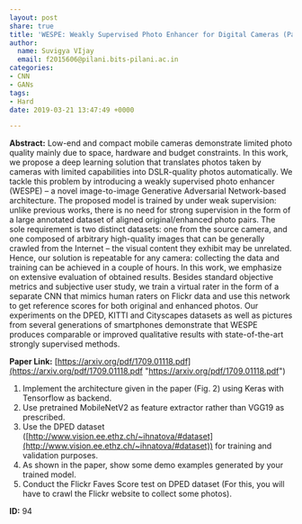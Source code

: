 ```yaml
---
layout: post
share: true
title: 'WESPE: Weakly Supervised Photo Enhancer for Digital Cameras (Paper ID: 94)'
author:
  name: Suvigya VIjay
  email: f2015606@pilani.bits-pilani.ac.in
categories:
- CNN
- GANs
tags:
- Hard
date: 2019-03-21 13:47:49 +0000

---
```

**Abstract:** Low-end and compact mobile cameras demonstrate limited photo quality mainly due to space, hardware and budget constraints. In this work, we propose a deep learning solution that translates photos taken by cameras with limited capabilities into DSLR-quality photos automatically. We tackle this problem by introducing a weakly supervised photo enhancer (WESPE) – a novel image-to-image Generative Adversarial Network-based architecture. The proposed model is trained by under weak supervision: unlike previous works, there is no need for strong supervision in the form of a large annotated dataset of aligned original/enhanced photo pairs. The sole requirement is two distinct datasets: one from the source camera, and one composed of arbitrary high-quality images that can be generally crawled from the Internet – the visual content they exhibit may be unrelated. Hence, our solution is repeatable for any camera: collecting the data and training can be achieved in a couple of hours. In this work, we emphasize on extensive evaluation of obtained results. Besides standard objective metrics and subjective user study, we train a virtual rater in the form of a separate CNN that mimics human raters on Flickr data and use this network to get reference scores for both original and enhanced photos. Our experiments on the DPED, KITTI and Cityscapes datasets as well as pictures from several generations of smartphones demonstrate that WESPE produces comparable or improved qualitative results with state-of-the-art strongly supervised methods.

**Paper Link:** [https://arxiv.org/pdf/1709.01118.pdf](https://arxiv.org/pdf/1709.01118.pdf "https://arxiv.org/pdf/1709.01118.pdf")

1. Implement the architecture given in the paper (Fig. 2) using Keras with Tensorflow as backend.
2. Use pretrained MobileNetV2 as feature extractor rather than VGG19 as prescribed.
3. Use the DPED dataset ([http://www.vision.ee.ethz.ch/~ihnatova/#dataset](http://www.vision.ee.ethz.ch/~ihnatova/#dataset)) for training and validation purposes.
4. As shown in the paper, show some demo examples generated by your trained model.
5. Conduct the Flickr Faves Score test on DPED dataset (For this, you will have to crawl the Flickr website to collect some photos).

**ID:** 94
